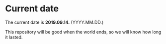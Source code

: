 # Current date

The current date is **2019.09.14.** (YYYY.MM.DD.)

This repository will be good when the world ends, so we will know how long it lasted.